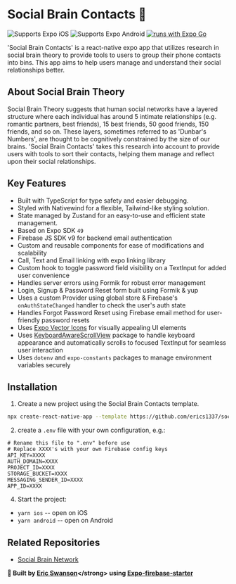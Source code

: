 # Social Brain Contacts 🧠

![Supports Expo iOS](https://img.shields.io/badge/iOS-4630EB.svg?style=flat-square&logo=APPLE&labelColor=999999&logoColor=fff)
![Supports Expo Android](https://img.shields.io/badge/Android-4630EB.svg?style=flat-square&logo=ANDROID&labelColor=A4C639&logoColor=fff)
[![runs with Expo Go](https://img.shields.io/badge/Runs%20with%20Expo%20Go-4630EB.svg?style=flat-square&logo=EXPO&labelColor=f3f3f3&logoColor=000)](https://expo.dev/client)

'Social Brain Contacts' is a react-native expo app that utilizes research in social brain theory to provide tools to users to group their phone contacts into bins. This app aims to help users manage and understand their social relationships better.

## About Social Brain Theory

Social Brain Theory suggests that human social networks have a layered structure where each individual has around 5 intimate relationships (e.g. romantic partners, best friends), 15 best friends, 50 good friends, 150 friends, and so on. These layers, sometimes referred to as 'Dunbar's Numbers', are thought to be cognitively constrained by the size of our brains. 'Social Brain Contacts' takes this research into account to provide users with tools to sort their contacts, helping them manage and reflect upon their social relationships.

## Key Features

- Built with TypeScript for type safety and easier debugging.
- Styled with Nativewind for a flexible, Tailwind-like styling solution.
- State managed by Zustand for an easy-to-use and efficient state management.
- Based on Expo SDK `49`
- Firebase JS SDK v9 for backend email authentication
- Custom and reusable components for ease of modifications and scalability
- Call, Text and Email linking with expo linking library
- Custom hook to toggle password field visibility on a TextInput for added user convenience
- Handles server errors using Formik for robust error management
- Login, Signup & Password Reset form built using Formik & yup
- Uses a custom Provider using global store & Firebase's `onAuthStateChanged` handler to check the user's auth state
- Handles Forgot Password Reset using Firebase email method for user-friendly password resets
- Uses [Expo Vector Icons](https://icons.expo.fyi/) for visually appealing UI elements
- Uses [KeyboardAwareScrollView](https://github.com/APSL/react-native-keyboard-aware-scroll-view) package to handle keyboard appearance and automatically scrolls to focused TextInput for seamless user interaction
- Uses `dotenv` and `expo-constants` packages to manage environment variables securely


## Installation

1. Create a new project using the Social Brain Contacts template.

```bash
npx create-react-native-app --template https://github.com/erics1337/social-brain-contacts
```

2. create a `.env` file with your own configuration, e.g.:

```shell
# Rename this file to ".env" before use
# Replace XXXX's with your own Firebase config keys
API_KEY=XXXX
AUTH_DOMAIN=XXXX
PROJECT_ID=XXXX
STORAGE_BUCKET=XXXX
MESSAGING_SENDER_ID=XXXX
APP_ID=XXXX
```

4. Start the project:

- `yarn ios` -- open on iOS
- `yarn android` -- open on Android

<!-- ## Screens

Main screens:

- Login
- Signup
- Forgot password
- Home

[Add Screenshots of 'Social Brain Contacts' here] -->

## Related Repositories

- [Social Brain Network](https://github.com/Erics1337/social-brain-network)


<strong>🌟 Built by [Eric Swanson]('https://ericsdevportfolio.com')</strong> using [Expo-firebase-starter](https://github.com/expo-community/expo-firebase-starter)
